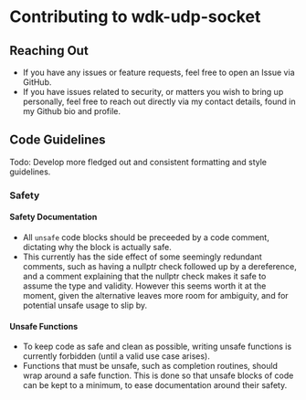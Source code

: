 # Contributing to wdk-udp-socket

## Reaching Out

* If you have any issues or feature requests, feel free to open an Issue via GitHub.
* If you have issues related to security, or matters you wish to bring up personally, feel free to reach out directly
  via my contact details, found in my Github bio and profile.

## Code Guidelines

Todo: Develop more fledged out and consistent formatting and style guidelines.

### Safety

#### Safety Documentation

* All `unsafe` code blocks should be preceeded by a code comment, dictating why the block is actually safe.
* This currently has the side effect of some seemingly redundant comments, such as having a nullptr check followed up
  by a dereference, and a comment explaining that the nullptr check makes it safe to assume the type and validity.
  However this seems worth it at the moment, given the alternative leaves more room for ambiguity, and for potential
  unsafe usage to slip by.

#### Unsafe Functions

* To keep code as safe and clean as possible, writing unsafe functions is currently forbidden (until a valid use case
  arises).
* Functions that must be unsafe, such as completion routines, should wrap around a safe function. This is done so
  that unsafe blocks of code can be kept to a minimum, to ease documentation around their safety.
